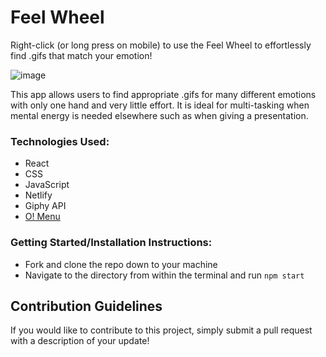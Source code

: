 #  Feel Wheel

Right-click (or long press on mobile) to use the Feel Wheel to effortlessly find .gifs that match your emotion!

![image](https://user-images.githubusercontent.com/76757656/148879919-7c38aa5c-eca0-4c7a-80c9-14c1c4a3e3cd.png)

This app allows users to find appropriate .gifs for many different emotions with only one hand and very little effort. It is ideal for multi-tasking when mental energy is needed elsewhere such as when giving a presentation.

### Technologies Used:

- React
- CSS
- JavaScript
- Netlify
- Giphy API
- [O! Menu](https://github.com/dawiidio/o-menu)

###  Getting Started/Installation Instructions: 

- Fork and clone the repo down to your machine
- Navigate to the directory from within the terminal and run ```npm start```

## Contribution Guidelines

If you would like to contribute to this project, simply submit a pull request with a description of your update!
